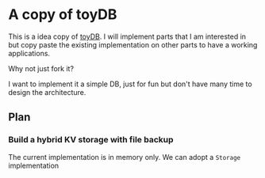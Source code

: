 # A copy of toyDB

This is a idea copy of [toyDB](https://github.com/erikgrinaker/toydb). I will implement parts that I am interested in 
but copy paste the existing implementation on other parts to have a working applications.

Why not just fork it?

I want to implement it a simple DB, just for fun but don't have many time to design the architecture.

## Plan
### Build a hybrid KV storage with file backup
The current implementation is in memory only. We can adopt a `Storage` implementation 